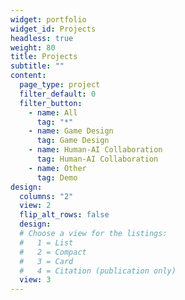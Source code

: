 ```yaml
---
widget: portfolio
widget_id: Projects
headless: true
weight: 80
title: Projects
subtitle: ""
content:
  page_type: project
  filter_default: 0
  filter_button:
    - name: All
      tag: "*"
    - name: Game Design
      tag: Game Design
    - name: Human-AI Collaboration
      tag: Human-AI Collaboration
    - name: Other
      tag: Demo
design:
  columns: "2"
  view: 2
  flip_alt_rows: false
  design:
  # Choose a view for the listings:
  #   1 = List
  #   2 = Compact
  #   3 = Card
  #   4 = Citation (publication only)
  view: 3
---
```

